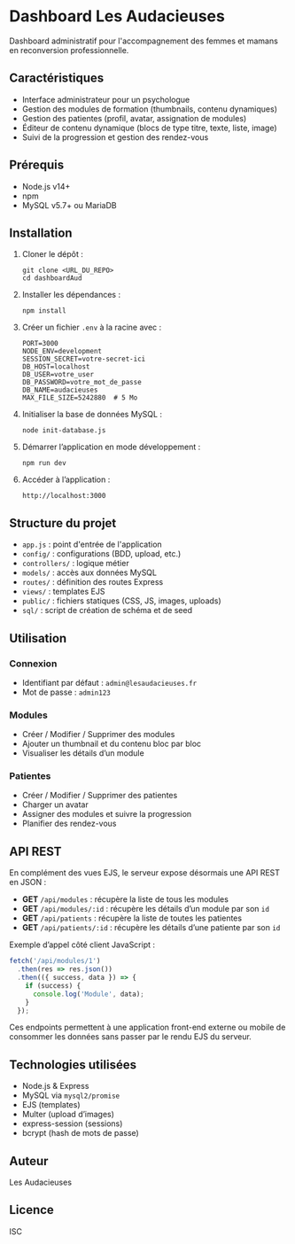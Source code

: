 # Dashboard Les Audacieuses

Dashboard administratif pour l'accompagnement des femmes et mamans en reconversion professionnelle.

## Caractéristiques

- Interface administrateur pour un psychologue
- Gestion des modules de formation (thumbnails, contenu dynamiques)
- Gestion des patientes (profil, avatar, assignation de modules)
- Éditeur de contenu dynamique (blocs de type titre, texte, liste, image)
- Suivi de la progression et gestion des rendez-vous

## Prérequis

- Node.js v14+
- npm
- MySQL v5.7+ ou MariaDB

## Installation

1. Cloner le dépôt :
   ```
   git clone <URL_DU_REPO>
   cd dashboardAud
   ```

2. Installer les dépendances :
   ```
   npm install
   ```

3. Créer un fichier `.env` à la racine avec :
   ```
   PORT=3000
   NODE_ENV=development
   SESSION_SECRET=votre-secret-ici
   DB_HOST=localhost
   DB_USER=votre_user
   DB_PASSWORD=votre_mot_de_passe
   DB_NAME=audacieuses
   MAX_FILE_SIZE=5242880  # 5 Mo
   ```

4. Initialiser la base de données MySQL :
   ```
   node init-database.js
   ```

5. Démarrer l’application en mode développement :
   ```
   npm run dev
   ```

6. Accéder à l’application :
   ```
   http://localhost:3000
   ```

## Structure du projet

- `app.js` : point d'entrée de l'application
- `config/` : configurations (BDD, upload, etc.)
- `controllers/` : logique métier
- `models/` : accès aux données MySQL
- `routes/` : définition des routes Express
- `views/` : templates EJS
- `public/` : fichiers statiques (CSS, JS, images, uploads)
- `sql/` : script de création de schéma et de seed

## Utilisation

### Connexion

- Identifiant par défaut : `admin@lesaudacieuses.fr`
- Mot de passe : `admin123`

### Modules

- Créer / Modifier / Supprimer des modules
- Ajouter un thumbnail et du contenu bloc par bloc
- Visualiser les détails d’un module

### Patientes

- Créer / Modifier / Supprimer des patientes
- Charger un avatar
- Assigner des modules et suivre la progression
- Planifier des rendez-vous

## API REST

En complément des vues EJS, le serveur expose désormais une API REST en JSON :

- **GET** `/api/modules` : récupère la liste de tous les modules
- **GET** `/api/modules/:id` : récupère les détails d’un module par son `id`
- **GET** `/api/patients` : récupère la liste de toutes les patientes
- **GET** `/api/patients/:id` : récupère les détails d’une patiente par son `id`

Exemple d’appel côté client JavaScript :
```js
fetch('/api/modules/1')
  .then(res => res.json())
  .then(({ success, data }) => {
    if (success) {
      console.log('Module', data);
    }
  });
```

Ces endpoints permettent à une application front-end externe ou mobile de consommer les données sans passer par le rendu EJS du serveur.

## Technologies utilisées

- Node.js & Express
- MySQL via `mysql2/promise`
- EJS (templates)
- Multer (upload d’images)
- express-session (sessions)
- bcrypt (hash de mots de passe)

## Auteur

Les Audacieuses

## Licence

ISC
